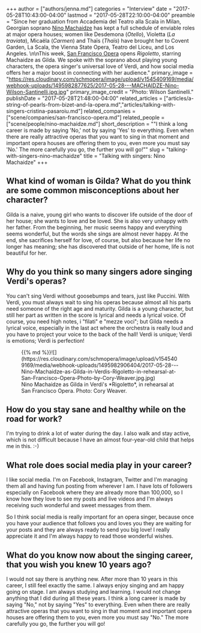 +++
author = ["authors/jenna.md"]
categories = "Interview"
date = "2017-05-28T10:43:00-04:00"
lastmod = "2017-05-28T22:10:00-04:00"
preamble = "Since her graduation from Accademia del Teatro alla Scala in Milan, Georgian soprano [Nino Machaidze](/scene/people/nino-machaidze/) has kept a full schedule of enviable roles at major opera houses; women like Desdemona (*Otello*), Violetta (*La traviata*), Micaëla (*Carmen*) and Thaïs (*Thaïs*) have brought her to Covent Garden, La Scala, the Vienna State Opera, Teatro del Liceu, and Los Angeles. \n\nThis week, [San Francisco Opera](/scene/companies/san-francisco-opera/) opens *Rigoletto*, starring Machaidze as Gilda. We spoke with the soprano about playing young characters, the opera singer's universal love of Verdi, and how social media offers her a major boost in connecting with her audience."
primary_image = "https://res.cloudinary.com/schmopera/image/upload/v1545409169/media/webhook-uploads/1495982877625/2017-05-28---MACHAIDZE-Nino-Wilson-Santinelli.jpg.jpg"
primary_image_credit = "Photo: Wilson Santinelli."
publishDate = "2017-05-28T21:48:00-04:00"
related_articles = ["articles/a-string-of-pearls-from-bizet-and-la-opera.md","articles/talking-with-singers-cristina-pasaroiu.md"]
related_companies = ["scene/companies/san-francisco-opera.md"]
related_people = ["scene/people/nino-machaidze.md"]
short_description = "&quot;I think a long career is made by saying &#039;No,&#039; not by saying &#039;Yes&#039; to everything. Even when there are really attractive operas that you want to sing in that moment and important opera houses are offering them to you, even more you must say &#039;No.&#039; The more carefully you go, the further you will go!&quot;"
slug = "talking-with-singers-nino-machaidze"
title = "Talking with singers: Nino Machaidze"
+++

## What kind of woman is Gilda? What do you think are some common misconceptions about her character?

Gilda is a naive, young girl who wants to discover life outside of the door of her house; she wants to love and be loved. She is also very unhappy with her father. From the beginning, her music seems happy and everything seems wonderful, but the words she sings are almost never happy. At the end, she sacrifices herself for love, of course, but also because her life no longer has meaning; she has discovered that outside of her home, life is not beautiful for her.

## Why do you think so many singers adore singing Verdi's operas?

You can't sing Verdi without goosebumps and tears, just like Puccini. With Verdi, you must always wait to sing his operas because almost all his parts need someone of the right age and maturity. Gilda is a young character, but still her part as written in the score is lyrical and needs a lyrical voice. Of course, you need high notes, i "filati" e "mezze voci"; but Gilda needs a lyrical voice, especially in the last act where the orchestra is really loud and you have to project your voice to the back of the hall! Verdi is unique; Verdi is emotions; Verdi is perfection!

<figure data-type="image">{{% md %}}![](https://res.cloudinary.com/schmopera/image/upload/v1545409169/media/webhook-uploads/1495982906404/2017-05-28---Nino-Machaidze-as-Gilda-in-Verdis-Rigoletto-in-rehearsal-at-San-Francisco-Opera-Photo-by-Cory-Weaver.jpg.jpg)
<figcaption>Nino Machaidze as Gilda in Verdi's *Rigoletto*, in rehearsal at San Francisco Opera. Photo: Cory Weaver.</figcaption>
</figure>

## How do you stay sane and healthy while on the road for work?

I'm trying to drink a lot of water during the day. I also walk and stay active, which is not difficult because I have an almost four-year-old child that helps me in this. :-)

## What role does social media play in your career? 

I like social media. I'm on Facebook, Instagram, Twitter and I'm managing them all and having fun posting from wherever I am. I have lots of followers especially on Facebook where they are already more than 100,000, so I know how they love to see my posts and live videos and I'm always receiving such wonderful and sweet messages from them. 

So I think social media is really important for an opera singer, because once you have your audience that follows you and loves you they are waiting for your posts and they are always ready to send you big love! I really appreciate it and I'm always happy to read those wonderful wishes.

## What do you know now about the singing career, that you wish you knew 10 years ago?

I would not say there is anything new. After more than 10 years in this career, I still feel exactly the same. I always enjoy singing and am happy going on stage. I am always studying and learning. I would not change anything that I did during all these years. I think a long career is made by saying "No," not by saying "Yes" to everything. Even when there are really attractive operas that you want to sing in that moment and important opera houses are offering them to you, even more you must say "No." The more carefully you go, the further you will go!
